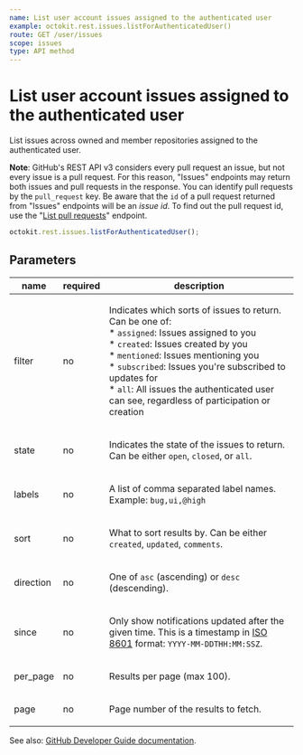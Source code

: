 ```yaml
---
name: List user account issues assigned to the authenticated user
example: octokit.rest.issues.listForAuthenticatedUser()
route: GET /user/issues
scope: issues
type: API method
---
```


# List user account issues assigned to the authenticated user

List issues across owned and member repositories assigned to the authenticated user.

**Note**: GitHub's REST API v3 considers every pull request an issue, but not every issue is a pull request. For this
reason, "Issues" endpoints may return both issues and pull requests in the response. You can identify pull requests by
the `pull_request` key. Be aware that the `id` of a pull request returned from "Issues" endpoints will be an _issue id_. To find out the pull
request id, use the "[List pull requests](https://docs.github.com/rest/reference/pulls#list-pull-requests)" endpoint.

```js
octokit.rest.issues.listForAuthenticatedUser();
```

## Parameters

<table>
  <thead>
    <tr>
      <th>name</th>
      <th>required</th>
      <th>description</th>
    </tr>
  </thead>
  <tbody>
    <tr><td>filter</td><td>no</td><td>

Indicates which sorts of issues to return. Can be one of:  
\* `assigned`: Issues assigned to you  
\* `created`: Issues created by you  
\* `mentioned`: Issues mentioning you  
\* `subscribed`: Issues you're subscribed to updates for  
\* `all`: All issues the authenticated user can see, regardless of participation or creation

</td></tr>
<tr><td>state</td><td>no</td><td>

Indicates the state of the issues to return. Can be either `open`, `closed`, or `all`.

</td></tr>
<tr><td>labels</td><td>no</td><td>

A list of comma separated label names. Example: `bug,ui,@high`

</td></tr>
<tr><td>sort</td><td>no</td><td>

What to sort results by. Can be either `created`, `updated`, `comments`.

</td></tr>
<tr><td>direction</td><td>no</td><td>

One of `asc` (ascending) or `desc` (descending).

</td></tr>
<tr><td>since</td><td>no</td><td>

Only show notifications updated after the given time. This is a timestamp in [ISO 8601](https://en.wikipedia.org/wiki/ISO_8601) format: `YYYY-MM-DDTHH:MM:SSZ`.

</td></tr>
<tr><td>per_page</td><td>no</td><td>

Results per page (max 100).

</td></tr>
<tr><td>page</td><td>no</td><td>

Page number of the results to fetch.

</td></tr>
  </tbody>
</table>

See also: [GitHub Developer Guide documentation](https://docs.github.com/rest/reference/issues/#list-user-account-issues-assigned-to-the-authenticated-user).
